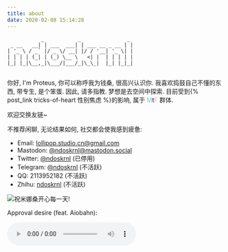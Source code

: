```yaml
---
title: about
date: 2020-02-08 15:14:28
---
```


```plaintext
           _           _               _ 
 _ __   __| | ___  ___| | ___ __ _ __ | |
| '_ \ / _` |/ _ \/ __| |/ / '__| '_ \| |
| | | | (_| | (_) \__ \   <| |  | | | | |
|_| |_|\__,_|\___/|___/_|\_\_|  |_| |_|_|
                                         
```

你好,
I'm Proteus, 你可以称呼我为钱桑, 很高兴认识你.
我喜欢捣鼓自己不懂的东西, 带专生, 是个笨蛋. 因此, 请多指教.
梦想是去空间中探索.
目前受到{% post_link tricks-of-heart 性别焦虑 %}的影响, 属于 <font color=#5BCFFA>M</font>t<font color=#F5ABB9>F</font> 群体.

欢迎交换友链~

不推荐闲聊, 无论结果如何, 社交都会使我感到疲惫:
- Email: lollipop.studio.cn@gmail.com
- Mastodon: [@ndoskrnl@mastodon.social](https://mastodon.social/web/@ndoskrnl)
- Twitter: [@ndoskrnl](https://twitter.com/ndoskrnl) (已停用)
- Telegram: [@ndoskrnl](https://t.me/ndoskrnl) (不活跃)
- QQ: 2113952182 (不活跃)
- Zhihu: [ndoskrnl](https://www.zhihu.com/people/logarithm-96) (不活跃)

![祝米娜桑开心每一天!](/img/The_Map_Of_Mathematics.png)

Approval desire (feat. Aiobahn):

<audio controls>
  <source src="Approval desire (feat. Aiobahn).aac" type="audio/aac">
  Your browser does not support the audio element.
</audio>
